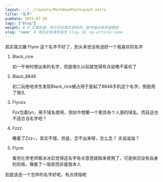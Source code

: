 ```yaml
---
layout: ../../layouts/MarkdownPostLayout.astro
title: "名字"
pubDate: 2025-07-10
tags: ["Blog"]
weight: 0 # 文章权重，用于同日期文章排序，数字越大排序越靠前
slug: "name" # 请在此处填写英文 slug，如: my-article-name
---
```


其实我又嫌 Flynn 这个名字不好了，到头来也没有选好一个我喜欢的名字

1. Black_rice

   初一午休时想出来的名字，但是很久以前就觉得有点幼稚不喜欢了

2. Black_8848

   初二玩绝地求生发现Black_rice被占用于是起了8848手机这个名字，倒是用了很久

3. Flynzx

   Fzx包着lyn，用于域名使用，但如今想要一个更具有个人感的域名，而且这也不适合当名字吧？

4. Fzzz

   睡着了Zzz~，其实不错，但是，念不出来呀，怎么念？ 夫滋滋滋？

5. Flynn

   看完化学老师贩冰冰后觉得这名字有点意思就取来使用了，可是依旧没有自身的风格，像套了一层皮而非是我本人

到底该选一个怎样的名字好呢，有点烦恼呢
